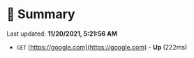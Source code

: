 # 📖 Summary
Last updated: **11/20/2021, 5:21:56 AM**

- `GET` [https://google.com](https://google.com) - **Up** (222ms)

